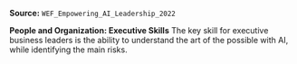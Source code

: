 **Source:** `WEF_Empowering_AI_Leadership_2022`

**People and Organization: Executive Skills**
The key skill for executive business leaders is the ability to understand the art of the possible with AI, while identifying the main risks.
